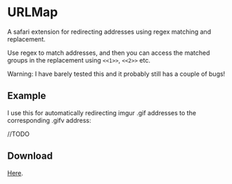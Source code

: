 # URLMap
A safari extension for redirecting addresses using regex matching and replacement.

Use regex to match addresses, and then you can access the matched groups in the replacement using `<<1>>`, `<<2>>` etc.

Warning: I have barely tested this and it probably still has a couple of bugs!

## Example
I use this for automatically redirecting imgur .gif addresses to the corresponding .gifv address:

//TODO

## Download

[Here](https://github.com/sam-marsh/URLMap/raw/master/URLMap.safariextz).
